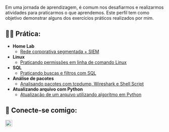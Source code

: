 Em uma jornada de aprendizagem, é comum nos desafiarmos e realizarmos atividades para praticarmos o que aprendemos. Este perfil tem como objetivo demonstrar alguns dos exercícios práticos realizados por mim.


<h2>👨‍💻 Prática:</h2>

- <b>Home Lab</b>
  - [Rede corporativa segmentada + SIEM](https://github.com/Lucaswm09/Home-Lab/blob/main/Home-Lab.md)
- <b>Linux</b>
  - [Praticando permissões em linha de comando Linux](https://github.com/Lucaswm09/Projetos/blob/main/Permiss%C3%B5es_em_Linux.md)
- <b>SQL</b>
  - [Praticando buscas e filtros com SQL](https://github.com/Lucaswm09/Projetos/blob/main/Filtros_SQL.md)
- <b>Análise de pacotes</b>
  - [Analisando pacotes com tcpdump, Wireshark e Shell Script](https://github.com/Lucaswm09/Projetos/blob/main/Analisando_pacotes_com_tcpdump_wireshark_shellscript.md)
- <b>Atualizando arquivo com Python</b>
  - [Atualização de um arquivo utilizando algorítmo em Python](https://github.com/Lucaswm09/Projetos/blob/main/Atualizando_arquivo_com_algoritmo_em_Python.md)



<h2> 🤳 Conecte-se comigo:</h2>

[<img align="left" alt="JoshMadakor | LinkedIn" width="22px" src="https://cdn.jsdelivr.net/npm/simple-icons@v3/icons/linkedin.svg" />][linkedin]

[linkedin]: https://linkedin.com/in/lucasmend0nca


<!--
**Lucaswm09/Lucaswm09** is a ✨ _special_ ✨ repository because its `README.md` (this file) appears on your GitHub profile.

Here are some ideas to get you started:

- 🔭 I’m currently working on ...
- 🌱 I’m currently learning ...
- 👯 I’m looking to collaborate on ...
- 🤔 I’m looking for help with ...
- 💬 Ask me about ...
- 📫 How to reach me: ...
- 😄 Pronouns: ...
- ⚡ Fun fact: ...
-->
